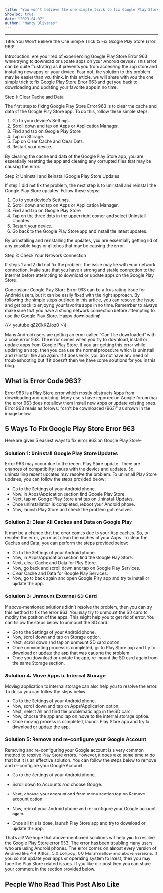 ```yaml
---
title: "You won't believe the one simple trick to fix Google Play Store Error 963!"
ShowToc: true 
date: "2023-04-07"
author: "Nancy Oliveras"
---
```

*****
Title: You Won't Believe the One Simple Trick to Fix Google Play Store Error 963!

Introduction:
Are you tired of experiencing Google Play Store Error 963 while trying to download or update apps on your Android device? This error can be quite frustrating as it prevents you from accessing the app store and installing new apps on your device. Fear not, the solution to this problem may be easier than you think. In this article, we will share with you the one simple trick to fix Google Play Store Error 963 and get you back to downloading and updating your favorite apps in no time.

Step 1: Clear Cache and Data

The first step to fixing Google Play Store Error 963 is to clear the cache and data of the Google Play Store app. To do this, follow these simple steps:

1. Go to your device's Settings.
2. Scroll down and tap on Apps or Application Manager.
3. Find and tap on Google Play Store.
4. Tap on Storage.
5. Tap on Clear Cache and Clear Data.
6. Restart your device.

By clearing the cache and data of the Google Play Store app, you are essentially resetting the app and clearing any corrupted files that may be causing the error.

Step 2: Uninstall and Reinstall Google Play Store Updates

If step 1 did not fix the problem, the next step is to uninstall and reinstall the Google Play Store updates. Follow these steps:

1. Go to your device's Settings.
2. Scroll down and tap on Apps or Application Manager.
3. Find and tap on Google Play Store.
4. Tap on the three dots in the upper right corner and select Uninstall Updates.
5. Restart your device.
6. Go back to the Google Play Store app and install the latest updates.

By uninstalling and reinstalling the updates, you are essentially getting rid of any possible bugs or glitches that may be causing the error.

Step 3: Check Your Network Connection

If steps 1 and 2 did not fix the problem, the issue may be with your network connection. Make sure that you have a strong and stable connection to the internet before attempting to download or update apps on the Google Play Store.

Conclusion:
Google Play Store Error 963 can be a frustrating issue for Android users, but it can be easily fixed with the right approach. By following the simple steps outlined in this article, you can resolve the issue and get back to enjoying your favorite apps in no time. Remember to always make sure that you have a strong network connection before attempting to use the Google Play Store. Happy downloading!

{{< youtube qZ2CkKZJoz0 >}} 



Many Android users are getting an error called “Can’t be downloaded” with a code error 963. The error comes when you try to download, install or update apps from Google Play Store. If you are getting this error while updating an app, then you can use the normal procedure which is uninstall and reinstall the app again. If it does work, you do not have any need of troubleshooting but if it doesn’t then we have some solutions for you in this blog.
 
## What is Error Code 963?
 
Error 963 is a Play Store error which mostly obstructs Apps from downloading and updating. Many users have reported on Google forum that the error 963 does not allow them install new Apps or update existing ones. Error 963 reads as follows: “can’t be downloaded (963)” as shown in the image below.
 

 
## 5 Ways To Fix Google Play Store Error 963
 
Here are given 5 easiest ways to fix error 963 on Google Play Store-
 
### Solution 1: Uninstall Google Play Store Updates
 
Error 963 may occur due to the recent Play Store update. There are chances of compatibility issues with the device and updates. So, uninstalling recent updates may resolve the problem. To uninstall Play Store updates, you can follow the steps provided below:
 
- Go to the Settings of your Android phone.
 - Now, in Apps/Application section find Google Play Store.
 - Next, tap on Google Play Store and tap on Uninstall Updates.
 - Once uninstallation is completed, reboot your Android phone.
 - Now, launch Play Store and check the problem got resolved.

 
### Solution 2: Clear All Caches and Data on Google Play
 
It may be a chance that the error comes due to your App caches. So, to resolve the error, you must clean the caches of your Apps. To clear the Caches and Data, you can perform the steps provided below:
 
- Go to the Settings of your Android phone.
 - Now, in Apps/Application section find the Google Play Store.
 - Next, clear Cache and Data for Play Store.
 - Now, go back and scroll down and tap on Google Play Services.
 - Clear Cache and Data for Google Play Services.
 - Now, go to back again and open Google Play app and try to install or update the app.

 
### Solution 3: Unmount External SD Card
 
If above-mentioned solutions didn’t resolve the problem, then you can try this method to fix the error 963. You may try to unmount the SD card to modify the position of the apps. This might help you to get rid of error. You can follow the steps below to unmount the SD card.
 
- Go to the Settings of your Android phone.
 - Now, scroll down and tap on Storage option.
 - Next, scroll down and tap on unmount SD card option.
 - Once unmounting process is completed, go to Play Store app and try to download or update the app that was causing the problem.
 - Once you download or update the app, re-mount the SD card again from the same Storage section.

 
### Solution 4: Move Apps to Internal Storage
 
Moving application to internal storage can also help you to resolve the error. To do so you can follow the steps below:
 
- Go to the Settings of your Android phone.
 - Now, scroll down and tap on Apps/Application option.
 - Next, select All and find the problematic app in the SD card.
 - Now, choose the app and tap on move to the internal storage option.
 - Once moving process is completed, launch Play Store app and try to download or update the app.

 
### Solution 5: Remove and re-configure your Google Account
 
Removing and re-configuring your Google account is a very common method to resolve Play Store errors. However, it does take some time to do that but it is an effective solution. You can follow the steps below to remove and re-configure your Google Account.
 
- Go to the Settings of your Android phone.
 - Scroll down to Accounts and choose Google.
 - Next, choose your account and from menu section tap on Remove account option.
 - Now, reboot your Android phone and re-configure your Google account again.

 
- Once all this is done, launch Play Store app and try to download or update the app.

 
That’s all! We hope that above-mentioned solutions will help you to resolve the Google Play Store error 963. The error has been troubling many users who are using Android phones. The error comes on almost every version of Android like 4.4 KitKat, 5.0 Lollipop, 6.0 Marshmallow and above versions. If you do not update your apps or operating system to latest, then you may face the Play Store related issues. If you like our post then you can share your comment in the section provided below.
 
##  People Who Read This Post Also Like 



